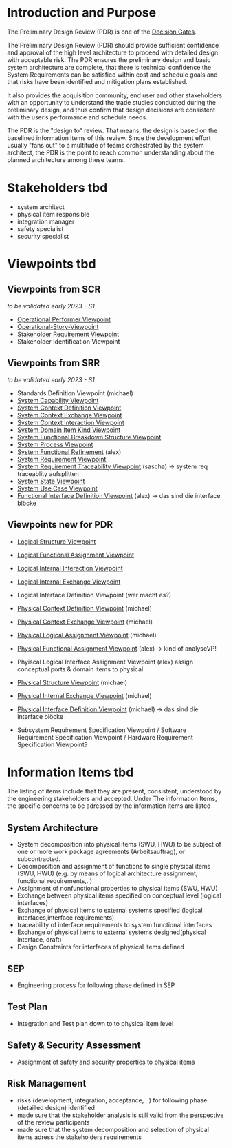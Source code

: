 # Introduction and Purpose

The Preliminary Design Review (PDR) is one of the [Decision Gates](decisiongates.md).

The Preliminary Design Review (PDR) should provide sufficient confidence and approval of the high level architecture to proceed with detailed design with acceptable risk. The PDR ensures the preliminary design and basic system architecture are complete, that there is technical confidence the System Requirements can be satisfied within cost and schedule goals and that risks have been identified and mitigation plans established.

It also provides the acquisition community, end user and other stakeholders with an opportunity to understand the trade studies conducted during the preliminary design, and thus confirm that design decisions are consistent with the user’s performance and schedule needs.

The PDR is the "design to" review. That means, the design is based on the baselined information items of this review. Since the development effort usually "fans out" to a multitude of teams orchestrated by the system architect, the PDR is the point to reach common understanding about the planned architecture among these teams.

# Stakeholders tbd
 * system architect
 * physical item responsible
 * integration manager
 * safety specialist
 * security specialist

# Viewpoints tbd
## Viewpoints from SCR

*to be validated early 2023 - S1*
 * [Operational Performer Viewpoint](../viewpoints/Operational-Performer-Viewpoint.md)
 * [Operational-Story-Viewpoint](../viewpoints/Operational-Story-Viewpoint.md)
 * [Stakeholder Requirement Viewpoint](../viewpoints/Stakeholder-Requirement-Viewpoint.md)
 * Stakeholder Identification Viewpoint

## Viewpoints from SRR

*to be validated early 2023 - S1*
 * Standards Definition Viewpoint (michael)
 * [System Capability Viewpoint](../viewpoints/System-Capability-Viewpoint.md)
 * [System Context Definition Viewpoint](../viewpoints/System-Context-Definition-Viewpoint.md)
 * [System Context Exchange Viewpoint](../viewpoints/System-Context-Exchange-Viewpoint.md)
 * [System Context Interaction Viewpoint](../viewpoints/System-Context-Interaction-Viewpoint.md)
 * [System Domain Item Kind Viewpoint](../viewpoints/System-Domain-Item-Kind-Viewpoint.md)
 * [System Functional Breakdown Structure Viewpoint](../viewpoints/System-Functional-Breakdown-Structure-Viewpoint.md)
 * [System Process Viewpoint](../viewpoints/System-Process-Viewpoint.md)
 * [System Functional Refinement](../viewpoints/System-Functional-Refinement-Viewpoint.md) (alex)
 * [System Requirement Viewpoint](../viewpoints/System-Requirement-Viewpoint.md)
 * [System Requirement Traceability Viewpoint](../viewpoints/System-Requirement-Traceability-Viewpoint.md) (sascha) -> system req traceablity aufsplitten
 * [System State Viewpoint](../viewpoints/System-State-Viewpoint.md)
 * [System Use Case Viewpoint](../viewpoints/System-Use-Case-Viewpoint.md)
 * [Functional Interface Definition Viewpoint](../viewpoints/Functional-Interface-Definition-Viewpoint.md) (alex) -> das sind die interface blöcke
 
 ## Viewpoints new for PDR
 * [Logical Structure Viewpoint](../viewpoints/Logical-Structure-Viewpoint.md)
 * [Logical Functional Assignment Viewpoint](../viewpoints/Logical-Functional-Assignment-Viewpoint.md)
 * [Logical Internal Interaction Viewpoint](../viewpoints/Logical-Internal-Interaction-Viewpoint.md)
 * [Logical Internal Exchange Viewpoint](../viewpoints/Logical-Internal-Exchange-Viewpoint.md)
 * Logical Interface Definition Viewpoint (wer macht es?)
 * [Physical Context Definition Viewpoint](../viewpoints/Physical-Context-Definition-Viewpoint.md) (michael)
 * [Physical Context Exchange Viewpoint](../viewpoints/Physical-Context-Exchange-Viewpoint.md) (michael)
 * [Physical Logical Assignment Viewpoint](../viewpoints/Physical-Logical-Assignment-Viewpoint.md) (michael)
 * [Physical Functional Assignment Viewpoint](../viewpoints/Physical-Functional-Assignment-Viewpoint.md) (alex) -> kind of analyseVP!
 
 * Phyiscal Logical Interface Assignment Viewpoint (alex) assign conceptual ports & domain items to physical 
 * [Physical Structure Viewpoint](../viewpoints/Physical-Structure-Viewpoint.md) (michael)
 * [Physical Internal Exchange Viewpoint](../viewpoints/Physical-Internal-Exchange-Viewpoint.md) (michael)
 * [Physical Interface Definition Viewpoint](../viewpoints/Physical-Interface-Definition-Viewpoint.md) (michael) -> das sind die interface blöcke
 * Subsystem Requirement Specification Viewpoint / Software Requirement Specification Viewpoint / Hardware Requirement Specification Viewpoint?

# Information Items tbd

The listing of items include that they are present, consistent, understood by the engineering stakeholders and accepted.
Under The information Items, the specific concerns to be adressed by the information items are listed

## System Architecture
 * System decomposition into physical items (SWU, HWU) to be subject of one or more work package agreements (Arbeitsauftrag), or subcontracted.
 * Decomposition and assignment of functions to single physical items (SWU, HWU) (e.g. by means of logical architecture assignment, functional requirements,..)
 * Assignment of nonfunctional properties to physical items (SWU, HWU)
 * Exchange between physical items specified on conceptual level (logical interfaces)
 * Exchange of physical items to external systems specified (logical interfaces,interface requirements)
 * traceability of interface requirements to system functional interfaces
 * Exchange of physical items to external systems designed(physical interface, draft)
 * Design Constraints for interfaces of physical items defined

## SEP
 * Engineering process for following phase defined in SEP

## Test Plan
 * Integration and Test plan down to to physical item level

## Safety & Security Assessment
 * Assignment of safety and security properties to physical items

## Risk Management
 * risks (development, integration, acceptance, ..) for following phase (detailled design) identified
 * made sure that the stakeholder analysis is still valid from the perspective of the review participants
 * made sure that the system decomposition and selection of physical items adress the stakeholders requirements    
